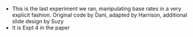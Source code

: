 
- This is the last experiment we ran, manipulating base rates in a very explicit fashion. Original code by Dani, adapted by Harrison, additional slide design by Suzy
- It is Expt 4 in the paper